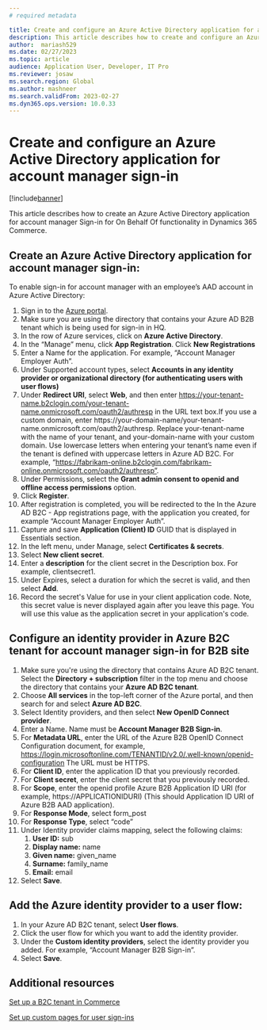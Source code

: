 ```yaml
---
# required metadata

title: Create and configure an Azure Active Directory application for account manager sign-in
description: This article describes how to create and configure an Azure Active Directory application for account Manager sign-in for On Behalf Of functionality.
author:  mariash529
ms.date: 02/27/2023
ms.topic: article
audience: Application User, Developer, IT Pro
ms.reviewer: josaw
ms.search.region: Global
ms.author: mashneer
ms.search.validFrom: 2023-02-27
ms.dyn365.ops.version: 10.0.33
---
```


# Create and configure an Azure Active Directory application for account manager sign-in

[!include[banner](../includes/banner.md)]

This article describes how to create an Azure Active Directory application for account manager Sign-in for On Behalf Of functionality in Dynamics 365 Commerce.

## Create an Azure Active Directory application for account manager sign-in:   

To enable sign-in for account manager with an employee’s AAD account in Azure Active Directory:

1.	Sign in to the [Azure portal](https://portal.azure.com/).
1.	Make sure you are using the directory that contains your Azure AD B2B tenant which is being used for sign-in in HQ.
1.	In the row of Azure services, click on **Azure Active Directory**.
1.	In the “Manage” menu, click **App Registration**. Click **New Registrations**
1.	Enter a Name for the application. For example, “Account Manager Employer Auth”.
1.  Under Supported account types, select **Accounts in any identity provider or organizational directory (for authenticating users with user flows)**
1.  Under **Redirect URI**, select **Web**, and then enter https://your-tenant-name.b2clogin.com/your-tenant-name.onmicrosoft.com/oauth2/authresp in the URL text box.If you use a custom domain, enter https://your-domain-name/your-tenant-name.onmicrosoft.com/oauth2/authresp. Replace your-tenant-name with the name of your tenant, and your-domain-name with your custom domain. Use lowercase letters when entering your tenant’s name even if the tenant is defined with uppercase letters in Azure AD B2C. For example, “https://fabrikam-online.b2clogin.com/fabrikam-online.onmicrosoft.com/oauth2/authresp”.
1.  Under Permissions, select the **Grant admin consent to openid and offline access permissions** option.
1.	Click **Register**.
1.	After registration is completed, you will be redirected to the In the Azure AD B2C - App registrations page, with the application you created, for example “Account Manager Employer Auth”.
1.	Capture and save **Application (Client) ID** GUID that is displayed in Essentials section. 
1.	In the left menu, under Manage, select **Certificates & secrets**.
1.	Select **New client secret**.
1.	Enter a **description** for the client secret in the Description box. For example, clientsecret1.
1.	Under Expires, select a duration for which the secret is valid, and then select **Add**.
1.	Record the secret's Value for use in your client application code. Note, this secret value is never displayed again after you leave this page. You will use this value as the application secret in your application's code.

## Configure an identity provider in Azure B2C tenant for account manager sign-in for B2B site
1.	Make sure you're using the directory that contains Azure AD B2C tenant. Select the **Directory + subscription** filter in the top menu and choose the directory that contains your **Azure AD B2C tenant**.
1.	Choose **All services** in the top-left corner of the Azure portal, and then search for and select **Azure AD B2C**.
1.	Select Identity providers, and then select **New OpenID Connect provider**.
1.	Enter a Name. Name must be **Account Manager B2B Sign-in**.
1. For **Metadata URL**, enter the URL of the Azure B2B OpenID Connect Configuration document, for example, https://login.microsoftonline.com/TENANTID/v2.0/.well-known/openid-configuration The URL must be HTTPS. 
1.	For **Client ID**, enter the application ID that you previously recorded.
1.	For **Client secret**, enter the client secret that you previously recorded.
1.	For **Scope**, enter the openid profile Azure B2B Application ID URI (for example, https://APPLICATIONIDURI) (This should Application ID URI of Azure B2B AAD application).
1.	For **Response Mode**, select form_post
1.	For **Response Type**, select “code”
1.	Under Identity provider claims mapping, select the following claims:
    1. **User ID:** sub
    1. **Display name:** name
    1. **Given name:** given_name
    1. **Surname:** family_name
    1. **Email:** email
1.	Select **Save**.

## Add the Azure identity provider to a user flow:
1.	In your Azure AD B2C tenant, select **User flows**.
1.	Click the user flow for which you want to add the identity provider.
1.	Under the **Custom identity providers**, select the identity provider you added. For example, “Account Manager B2B Sign-in”.
1.	Select **Save**.

## Additional resources

[Set up a B2C tenant in Commerce](set-up-b2c-tenant.md)

[Set up custom pages for user sign-ins](custom-pages-user-logins.md)

